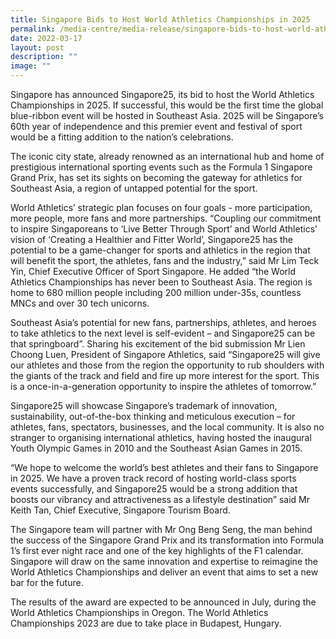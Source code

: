 ```yaml
---
title: Singapore Bids to Host World Athletics Championships in 2025
permalink: /media-centre/media-release/singapore-bids-to-host-world-athletics-championships-in-2025/
date: 2022-03-17
layout: post
description: ""
image: ""
---
```

Singapore has announced Singapore25, its bid to host the World Athletics Championships in 2025. If successful, this would be the first time the global blue-ribbon event will be hosted in Southeast Asia. 2025 will be Singapore’s 60th year of independence and this premier event and festival of sport would be a fitting addition to the nation’s celebrations.  
  
The iconic city state, already renowned as an international hub and home of prestigious international sporting events such as the Formula 1 Singapore Grand Prix, has set its sights on becoming the gateway for athletics for Southeast Asia, a region of untapped potential for the sport.  
  
World Athletics’ strategic plan focuses on four goals - more participation, more people, more fans and more partnerships. “Coupling our commitment to inspire Singaporeans to ‘Live Better Through Sport’ and World Athletics’ vision of ‘Creating a Healthier and Fitter World’, Singapore25 has the potential to be a game-changer for sports and athletics in the region that will benefit the sport, the athletes, fans and the industry,” said Mr Lim Teck Yin, Chief Executive Officer of Sport Singapore. He added “the World Athletics Championships has never been to Southeast Asia. The region is home to 680 million people including 200 million under-35s, countless MNCs and over 30 tech unicorns.  
  
Southeast Asia’s potential for new fans, partnerships, athletes, and heroes to take athletics to the next level is self-evident – and Singapore25 can be that springboard”. Sharing his excitement of the bid submission Mr Lien Choong Luen, President of Singapore Athletics, said “Singapore25 will give our athletes and those from the region the opportunity to rub shoulders with the giants of the track and field and fire up more interest for the sport. This is a once-in-a-generation opportunity to inspire the athletes of tomorrow.”  
  
Singapore25 will showcase Singapore’s trademark of innovation, sustainability, out-of-the-box thinking and meticulous execution – for athletes, fans, spectators, businesses, and the local community. It is also no stranger to organising international athletics, having hosted the inaugural Youth Olympic Games in 2010 and the Southeast Asian Games in 2015.  
  
“We hope to welcome the world’s best athletes and their fans to Singapore in 2025. We have a proven track record of hosting world-class sports events successfully, and Singapore25 would be a strong addition that boosts our vibrancy and attractiveness as a lifestyle destination” said Mr Keith Tan, Chief Executive, Singapore Tourism Board.  
  
The Singapore team will partner with Mr Ong Beng Seng, the man behind the success of the Singapore Grand Prix and its transformation into Formula 1’s first ever night race and one of the key highlights of the F1 calendar. Singapore will draw on the same innovation and expertise to reimagine the World Athletics Championships and deliver an event that aims to set a new bar for the future.  
  
The results of the award are expected to be announced in July, during the World Athletics Championships in Oregon. The World Athletics Championships 2023 are due to take place in Budapest, Hungary.